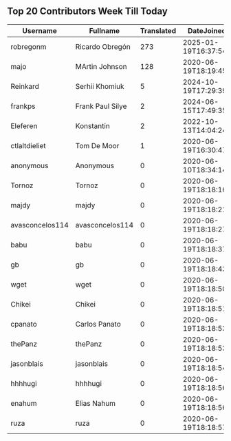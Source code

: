 ## Top 20 Contributors Week Till Today ##
|Username|Fullname|Translated|DateJoined|Language|
|--------|--------|----------|----------|-------|
|robregonm|Ricardo Obregón|273|2025-01-19T16:37:54.|es|
|majo|MArtin Johnson|128|2020-06-19T18:19:45Z|sv|
|Reinkard|Serhii Khomiuk|5|2024-10-19T17:29:39.|uk|
|frankps|Frank Paul Silye|2|2024-06-15T17:49:35.|nb_NO|
|Eleferen|Konstantin|2|2022-10-13T14:04:24Z|ru|
|ctlaltdieliet|Tom De Moor|1|2020-06-19T16:30:47Z|nl|
|anonymous|Anonymous|0|2020-06-10T18:34:14.||
|Tornoz|Tornoz|0|2020-06-19T18:18:16.||
|majdy|majdy|0|2020-06-19T18:18:21.||
|avasconcelos114|avasconcelos114|0|2020-06-19T18:18:27Z||
|babu|babu|0|2020-06-19T18:18:37.||
|gb|gb|0|2020-06-19T18:18:43.||
|wget|wget|0|2020-06-19T18:18:50Z|ro|
|Chikei|Chikei|0|2020-06-19T18:18:51Z|zh_Hant|
|cpanato|Carlos Panato|0|2020-06-19T18:18:53Z||
|thePanz|thePanz|0|2020-06-19T18:18:53Z||
|jasonblais|jasonblais|0|2020-06-19T18:18:54Z||
|hhhhugi|hhhhugi|0|2020-06-19T18:18:56.||
|enahum|Elias  Nahum|0|2020-06-19T18:18:56Z|es|
|ruza|ruza|0|2020-06-19T18:18:57.||
